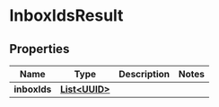 

# InboxIdsResult

## Properties

Name | Type | Description | Notes
------------ | ------------- | ------------- | -------------
**inboxIds** | [**List&lt;UUID&gt;**](UUID) |  | 




